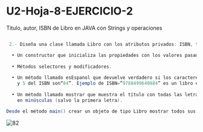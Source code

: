 # U2-Hoja-8-EJERCICIO-2
Titulo, autor, ISBN de Libro en JAVA con Strings y operaciones


```java

 2.- Diseña una clase llamada Libro con los atributos privados: ISBN, titulo y autor y los métodos:

  • Un constructor que inicializa las propiedades con los valores pasados como argumentos.
  
  • Métodos selectores y modificadores.
  
  • Un método llamado esEspanol que devuelve verdadero si los caracteres que ocupan las posiciones 4
    y 5 del ISBN son“84”. Ejemplo de ISBN=”9788499640884” es un libro editado en España.
    
  • Un método llamado mostrar que muestra el título con todas las letras en mayúsculas y el autor 
    en minúsculas (salvo la primera letra).

Desde el método main() crear un objeto de tipo Libro mostrar todos sus datos y  decir si es español o no.

```
![82](https://user-images.githubusercontent.com/80227002/197332789-82eca32f-dc57-4a16-8551-9d8caf3c5ca9.png)
